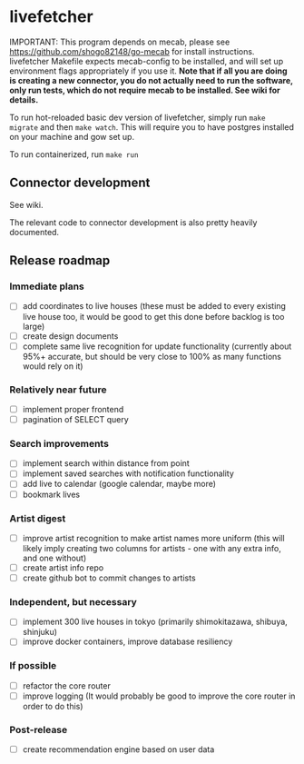 # livefetcher

IMPORTANT: This program depends on mecab, please see https://github.com/shogo82148/go-mecab for install instructions. livefetcher Makefile expects mecab-config to be installed, and will set up environment flags appropriately if you use it. **Note that if all you are doing is creating a new connector, you do not actually need to run the software, only run tests, which do not require mecab to be installed. See wiki for details.**

To run hot-reloaded basic dev version of livefetcher, simply run `make migrate` and then `make watch`. This will require you to have postgres installed on your machine and gow set up.

To run containerized, run `make run`

## Connector development

See wiki.

The relevant code to connector development is also pretty heavily documented.

## Release roadmap
### Immediate plans
- [ ] add coordinates to live houses (these must be added to every existing live house too, it would be good to get this done before backlog is too large)
- [ ] create design documents
- [ ] complete same live recognition for update functionality (currently about 95%+ accurate, but should be very close to 100% as many functions would rely on it)

### Relatively near future
- [ ] implement proper frontend
- [ ] pagination of SELECT query

### Search improvements
- [ ] implement search within distance from point
- [ ] implement saved searches with notification functionality
- [ ] add live to calendar (google calendar, maybe more)
- [ ] bookmark lives

### Artist digest
- [ ] improve artist recognition to make artist names more uniform (this will likely imply creating two columns for artists - one with any extra info, and one without)
- [ ] create artist info repo
- [ ] create github bot to commit changes to artists

### Independent, but necessary
- [ ] implement 300 live houses in tokyo (primarily shimokitazawa, shibuya, shinjuku)
- [ ] improve docker containers, improve database resiliency

### If possible
- [ ] refactor the core router
- [ ] improve logging (It would probably be good to improve the core router in order to do this)

### Post-release
- [ ] create recommendation engine based on user data
